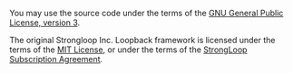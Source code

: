 You may use the source code under the terms of the [GNU General Public License, version 3][].

The original Strongloop Inc. Loopback framework is licensed under the terms of the [MIT License][],
or under the terms of the [StrongLoop Subscription Agreement][].

[MIT License]: http://opensource.org/licenses/MIT
[StrongLoop Subscription Agreement]: http://strongloop.com/license
[GNU General Public License, version 3]: https://opensource.org/licenses/GPL-3.0
